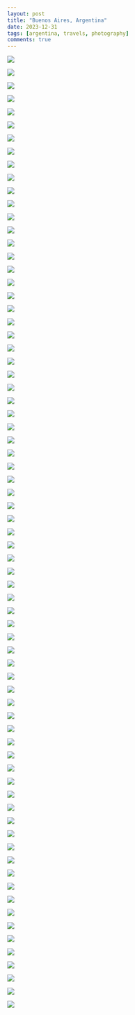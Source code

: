 ```yaml
---
layout: post
title: "Buenos Aires, Argentina"
date: 2023-12-31
tags: [argentina, travels, photography]
comments: true
---
```

<div class="thumbnail-grid">

<a href="{{ site.url }}/images/posts/2023/2023-12-31-buenos-aires-argentina/DSC_5236.JPG"><img src="{{ site.url }}/images/posts/2023/2023-12-31-buenos-aires-argentina/DSC_5236.JPG" class="thumbnail"></a>

<a href="{{ site.url }}/images/posts/2023/2023-12-31-buenos-aires-argentina/DSC_5247.JPG"><img src="{{ site.url }}/images/posts/2023/2023-12-31-buenos-aires-argentina/DSC_5247.JPG" class="thumbnail"></a>

<a href="{{ site.url }}/images/posts/2023/2023-12-31-buenos-aires-argentina/DSC_5248.JPG"><img src="{{ site.url }}/images/posts/2023/2023-12-31-buenos-aires-argentina/DSC_5248.JPG" class="thumbnail"></a>

<a href="{{ site.url }}/images/posts/2023/2023-12-31-buenos-aires-argentina/DSC_5251.JPG"><img src="{{ site.url }}/images/posts/2023/2023-12-31-buenos-aires-argentina/DSC_5251.JPG" class="thumbnail"></a>

<a href="{{ site.url }}/images/posts/2023/2023-12-31-buenos-aires-argentina/DSC_5272.JPG"><img src="{{ site.url }}/images/posts/2023/2023-12-31-buenos-aires-argentina/DSC_5272.JPG" class="thumbnail"></a>

<a href="{{ site.url }}/images/posts/2023/2023-12-31-buenos-aires-argentina/DSC_5276.JPG"><img src="{{ site.url }}/images/posts/2023/2023-12-31-buenos-aires-argentina/DSC_5276.JPG" class="thumbnail"></a>

<a href="{{ site.url }}/images/posts/2023/2023-12-31-buenos-aires-argentina/DSC_5279.JPG"><img src="{{ site.url }}/images/posts/2023/2023-12-31-buenos-aires-argentina/DSC_5279.JPG" class="thumbnail"></a>

<a href="{{ site.url }}/images/posts/2023/2023-12-31-buenos-aires-argentina/DSC_5288.JPG"><img src="{{ site.url }}/images/posts/2023/2023-12-31-buenos-aires-argentina/DSC_5288.JPG" class="thumbnail"></a>

<a href="{{ site.url }}/images/posts/2023/2023-12-31-buenos-aires-argentina/DSC_5300.JPG"><img src="{{ site.url }}/images/posts/2023/2023-12-31-buenos-aires-argentina/DSC_5300.JPG" class="thumbnail"></a>

<a href="{{ site.url }}/images/posts/2023/2023-12-31-buenos-aires-argentina/DSC_5304.JPG"><img src="{{ site.url }}/images/posts/2023/2023-12-31-buenos-aires-argentina/DSC_5304.JPG" class="thumbnail"></a>

<a href="{{ site.url }}/images/posts/2023/2023-12-31-buenos-aires-argentina/DSC_5313.JPG"><img src="{{ site.url }}/images/posts/2023/2023-12-31-buenos-aires-argentina/DSC_5313.JPG" class="thumbnail"></a>

<a href="{{ site.url }}/images/posts/2023/2023-12-31-buenos-aires-argentina/DSC_5315.JPG"><img src="{{ site.url }}/images/posts/2023/2023-12-31-buenos-aires-argentina/DSC_5315.JPG" class="thumbnail"></a>

<a href="{{ site.url }}/images/posts/2023/2023-12-31-buenos-aires-argentina/DSC_5323.JPG"><img src="{{ site.url }}/images/posts/2023/2023-12-31-buenos-aires-argentina/DSC_5323.JPG" class="thumbnail"></a>

<a href="{{ site.url }}/images/posts/2023/2023-12-31-buenos-aires-argentina/DSC_5326.JPG"><img src="{{ site.url }}/images/posts/2023/2023-12-31-buenos-aires-argentina/DSC_5326.JPG" class="thumbnail"></a>

<a href="{{ site.url }}/images/posts/2023/2023-12-31-buenos-aires-argentina/DSC_5375.JPG"><img src="{{ site.url }}/images/posts/2023/2023-12-31-buenos-aires-argentina/DSC_5375.JPG" class="thumbnail"></a>

<a href="{{ site.url }}/images/posts/2023/2023-12-31-buenos-aires-argentina/DSC_5384.JPG"><img src="{{ site.url }}/images/posts/2023/2023-12-31-buenos-aires-argentina/DSC_5384.JPG" class="thumbnail"></a>

<a href="{{ site.url }}/images/posts/2023/2023-12-31-buenos-aires-argentina/DSC_5387.JPG"><img src="{{ site.url }}/images/posts/2023/2023-12-31-buenos-aires-argentina/DSC_5387.JPG" class="thumbnail"></a>

<a href="{{ site.url }}/images/posts/2023/2023-12-31-buenos-aires-argentina/DSC_5394.JPG"><img src="{{ site.url }}/images/posts/2023/2023-12-31-buenos-aires-argentina/DSC_5394.JPG" class="thumbnail"></a>

<a href="{{ site.url }}/images/posts/2023/2023-12-31-buenos-aires-argentina/DSC_5401.JPG"><img src="{{ site.url }}/images/posts/2023/2023-12-31-buenos-aires-argentina/DSC_5401.JPG" class="thumbnail"></a>

<a href="{{ site.url }}/images/posts/2023/2023-12-31-buenos-aires-argentina/DSC_5404.JPG"><img src="{{ site.url }}/images/posts/2023/2023-12-31-buenos-aires-argentina/DSC_5404.JPG" class="thumbnail"></a>

<a href="{{ site.url }}/images/posts/2023/2023-12-31-buenos-aires-argentina/DSC_5422.JPG"><img src="{{ site.url }}/images/posts/2023/2023-12-31-buenos-aires-argentina/DSC_5422.JPG" class="thumbnail"></a>

<a href="{{ site.url }}/images/posts/2023/2023-12-31-buenos-aires-argentina/DSC_5426.JPG"><img src="{{ site.url }}/images/posts/2023/2023-12-31-buenos-aires-argentina/DSC_5426.JPG" class="thumbnail"></a>

<a href="{{ site.url }}/images/posts/2023/2023-12-31-buenos-aires-argentina/DSC_5428.JPG"><img src="{{ site.url }}/images/posts/2023/2023-12-31-buenos-aires-argentina/DSC_5428.JPG" class="thumbnail"></a>

<a href="{{ site.url }}/images/posts/2023/2023-12-31-buenos-aires-argentina/DSC_5430.JPG"><img src="{{ site.url }}/images/posts/2023/2023-12-31-buenos-aires-argentina/DSC_5430.JPG" class="thumbnail"></a>

<a href="{{ site.url }}/images/posts/2023/2023-12-31-buenos-aires-argentina/DSC_5436.JPG"><img src="{{ site.url }}/images/posts/2023/2023-12-31-buenos-aires-argentina/DSC_5436.JPG" class="thumbnail"></a>

<a href="{{ site.url }}/images/posts/2023/2023-12-31-buenos-aires-argentina/DSC_5448.JPG"><img src="{{ site.url }}/images/posts/2023/2023-12-31-buenos-aires-argentina/DSC_5448.JPG" class="thumbnail"></a>

<a href="{{ site.url }}/images/posts/2023/2023-12-31-buenos-aires-argentina/DSC_5454.JPG"><img src="{{ site.url }}/images/posts/2023/2023-12-31-buenos-aires-argentina/DSC_5454.JPG" class="thumbnail"></a>

<a href="{{ site.url }}/images/posts/2023/2023-12-31-buenos-aires-argentina/DSC_5466.JPG"><img src="{{ site.url }}/images/posts/2023/2023-12-31-buenos-aires-argentina/DSC_5466.JPG" class="thumbnail"></a>

<a href="{{ site.url }}/images/posts/2023/2023-12-31-buenos-aires-argentina/DSC_5470.JPG"><img src="{{ site.url }}/images/posts/2023/2023-12-31-buenos-aires-argentina/DSC_5470.JPG" class="thumbnail"></a>

<a href="{{ site.url }}/images/posts/2023/2023-12-31-buenos-aires-argentina/DSC_5474.JPG"><img src="{{ site.url }}/images/posts/2023/2023-12-31-buenos-aires-argentina/DSC_5474.JPG" class="thumbnail"></a>

<a href="{{ site.url }}/images/posts/2023/2023-12-31-buenos-aires-argentina/DSC_5478.JPG"><img src="{{ site.url }}/images/posts/2023/2023-12-31-buenos-aires-argentina/DSC_5478.JPG" class="thumbnail"></a>

<a href="{{ site.url }}/images/posts/2023/2023-12-31-buenos-aires-argentina/DSC_5479.JPG"><img src="{{ site.url }}/images/posts/2023/2023-12-31-buenos-aires-argentina/DSC_5479.JPG" class="thumbnail"></a>

<a href="{{ site.url }}/images/posts/2023/2023-12-31-buenos-aires-argentina/DSC_5482.JPG"><img src="{{ site.url }}/images/posts/2023/2023-12-31-buenos-aires-argentina/DSC_5482.JPG" class="thumbnail"></a>

<a href="{{ site.url }}/images/posts/2023/2023-12-31-buenos-aires-argentina/DSC_5483.JPG"><img src="{{ site.url }}/images/posts/2023/2023-12-31-buenos-aires-argentina/DSC_5483.JPG" class="thumbnail"></a>

<a href="{{ site.url }}/images/posts/2023/2023-12-31-buenos-aires-argentina/DSC_5484.JPG"><img src="{{ site.url }}/images/posts/2023/2023-12-31-buenos-aires-argentina/DSC_5484.JPG" class="thumbnail"></a>

<a href="{{ site.url }}/images/posts/2023/2023-12-31-buenos-aires-argentina/DSC_5487.JPG"><img src="{{ site.url }}/images/posts/2023/2023-12-31-buenos-aires-argentina/DSC_5487.JPG" class="thumbnail"></a>

<a href="{{ site.url }}/images/posts/2023/2023-12-31-buenos-aires-argentina/DSC_5492.JPG"><img src="{{ site.url }}/images/posts/2023/2023-12-31-buenos-aires-argentina/DSC_5492.JPG" class="thumbnail"></a>

<a href="{{ site.url }}/images/posts/2023/2023-12-31-buenos-aires-argentina/DSC_5497.JPG"><img src="{{ site.url }}/images/posts/2023/2023-12-31-buenos-aires-argentina/DSC_5497.JPG" class="thumbnail"></a>

<a href="{{ site.url }}/images/posts/2023/2023-12-31-buenos-aires-argentina/DSC_5499.JPG"><img src="{{ site.url }}/images/posts/2023/2023-12-31-buenos-aires-argentina/DSC_5499.JPG" class="thumbnail"></a>

<a href="{{ site.url }}/images/posts/2023/2023-12-31-buenos-aires-argentina/DSC_5502.JPG"><img src="{{ site.url }}/images/posts/2023/2023-12-31-buenos-aires-argentina/DSC_5502.JPG" class="thumbnail"></a>

<a href="{{ site.url }}/images/posts/2023/2023-12-31-buenos-aires-argentina/DSC_5509.JPG"><img src="{{ site.url }}/images/posts/2023/2023-12-31-buenos-aires-argentina/DSC_5509.JPG" class="thumbnail"></a>

<a href="{{ site.url }}/images/posts/2023/2023-12-31-buenos-aires-argentina/DSC_5516.JPG"><img src="{{ site.url }}/images/posts/2023/2023-12-31-buenos-aires-argentina/DSC_5516.JPG" class="thumbnail"></a>

<a href="{{ site.url }}/images/posts/2023/2023-12-31-buenos-aires-argentina/DSC_5521.JPG"><img src="{{ site.url }}/images/posts/2023/2023-12-31-buenos-aires-argentina/DSC_5521.JPG" class="thumbnail"></a>

<a href="{{ site.url }}/images/posts/2023/2023-12-31-buenos-aires-argentina/DSC_5525.JPG"><img src="{{ site.url }}/images/posts/2023/2023-12-31-buenos-aires-argentina/DSC_5525.JPG" class="thumbnail"></a>

<a href="{{ site.url }}/images/posts/2023/2023-12-31-buenos-aires-argentina/DSC_5532.JPG"><img src="{{ site.url }}/images/posts/2023/2023-12-31-buenos-aires-argentina/DSC_5532.JPG" class="thumbnail"></a>

<a href="{{ site.url }}/images/posts/2023/2023-12-31-buenos-aires-argentina/DSC_5539.JPG"><img src="{{ site.url }}/images/posts/2023/2023-12-31-buenos-aires-argentina/DSC_5539.JPG" class="thumbnail"></a>

<a href="{{ site.url }}/images/posts/2023/2023-12-31-buenos-aires-argentina/DSC_5541.JPG"><img src="{{ site.url }}/images/posts/2023/2023-12-31-buenos-aires-argentina/DSC_5541.JPG" class="thumbnail"></a>

<a href="{{ site.url }}/images/posts/2023/2023-12-31-buenos-aires-argentina/DSC_5559.JPG"><img src="{{ site.url }}/images/posts/2023/2023-12-31-buenos-aires-argentina/DSC_5559.JPG" class="thumbnail"></a>

<a href="{{ site.url }}/images/posts/2023/2023-12-31-buenos-aires-argentina/DSC_5565.JPG"><img src="{{ site.url }}/images/posts/2023/2023-12-31-buenos-aires-argentina/DSC_5565.JPG" class="thumbnail"></a>

<a href="{{ site.url }}/images/posts/2023/2023-12-31-buenos-aires-argentina/DSC_5569.JPG"><img src="{{ site.url }}/images/posts/2023/2023-12-31-buenos-aires-argentina/DSC_5569.JPG" class="thumbnail"></a>

<a href="{{ site.url }}/images/posts/2023/2023-12-31-buenos-aires-argentina/DSC_5571.JPG"><img src="{{ site.url }}/images/posts/2023/2023-12-31-buenos-aires-argentina/DSC_5571.JPG" class="thumbnail"></a>

<a href="{{ site.url }}/images/posts/2023/2023-12-31-buenos-aires-argentina/DSC_5576.JPG"><img src="{{ site.url }}/images/posts/2023/2023-12-31-buenos-aires-argentina/DSC_5576.JPG" class="thumbnail"></a>

<a href="{{ site.url }}/images/posts/2023/2023-12-31-buenos-aires-argentina/DSC_5584.JPG"><img src="{{ site.url }}/images/posts/2023/2023-12-31-buenos-aires-argentina/DSC_5584.JPG" class="thumbnail"></a>

<a href="{{ site.url }}/images/posts/2023/2023-12-31-buenos-aires-argentina/DSC_5590.JPG"><img src="{{ site.url }}/images/posts/2023/2023-12-31-buenos-aires-argentina/DSC_5590.JPG" class="thumbnail"></a>

<a href="{{ site.url }}/images/posts/2023/2023-12-31-buenos-aires-argentina/DSC_5594.JPG"><img src="{{ site.url }}/images/posts/2023/2023-12-31-buenos-aires-argentina/DSC_5594.JPG" class="thumbnail"></a>

<a href="{{ site.url }}/images/posts/2023/2023-12-31-buenos-aires-argentina/DSC_5603.JPG"><img src="{{ site.url }}/images/posts/2023/2023-12-31-buenos-aires-argentina/DSC_5603.JPG" class="thumbnail"></a>

<a href="{{ site.url }}/images/posts/2023/2023-12-31-buenos-aires-argentina/DSC_5614.JPG"><img src="{{ site.url }}/images/posts/2023/2023-12-31-buenos-aires-argentina/DSC_5614.JPG" class="thumbnail"></a>

<a href="{{ site.url }}/images/posts/2023/2023-12-31-buenos-aires-argentina/DSC_5620.JPG"><img src="{{ site.url }}/images/posts/2023/2023-12-31-buenos-aires-argentina/DSC_5620.JPG" class="thumbnail"></a>

<a href="{{ site.url }}/images/posts/2023/2023-12-31-buenos-aires-argentina/DSC_5626.JPG"><img src="{{ site.url }}/images/posts/2023/2023-12-31-buenos-aires-argentina/DSC_5626.JPG" class="thumbnail"></a>

<a href="{{ site.url }}/images/posts/2023/2023-12-31-buenos-aires-argentina/DSC_5630.JPG"><img src="{{ site.url }}/images/posts/2023/2023-12-31-buenos-aires-argentina/DSC_5630.JPG" class="thumbnail"></a>

<a href="{{ site.url }}/images/posts/2023/2023-12-31-buenos-aires-argentina/DSC_5644.JPG"><img src="{{ site.url }}/images/posts/2023/2023-12-31-buenos-aires-argentina/DSC_5644.JPG" class="thumbnail"></a>

<a href="{{ site.url }}/images/posts/2023/2023-12-31-buenos-aires-argentina/DSC_5652.JPG"><img src="{{ site.url }}/images/posts/2023/2023-12-31-buenos-aires-argentina/DSC_5652.JPG" class="thumbnail"></a>

<a href="{{ site.url }}/images/posts/2023/2023-12-31-buenos-aires-argentina/DSC_5654.JPG"><img src="{{ site.url }}/images/posts/2023/2023-12-31-buenos-aires-argentina/DSC_5654.JPG" class="thumbnail"></a>

<a href="{{ site.url }}/images/posts/2023/2023-12-31-buenos-aires-argentina/DSC_5667.JPG"><img src="{{ site.url }}/images/posts/2023/2023-12-31-buenos-aires-argentina/DSC_5667.JPG" class="thumbnail"></a>

<a href="{{ site.url }}/images/posts/2023/2023-12-31-buenos-aires-argentina/DSC_5670.JPG"><img src="{{ site.url }}/images/posts/2023/2023-12-31-buenos-aires-argentina/DSC_5670.JPG" class="thumbnail"></a>

<a href="{{ site.url }}/images/posts/2023/2023-12-31-buenos-aires-argentina/DSC_5676.JPG"><img src="{{ site.url }}/images/posts/2023/2023-12-31-buenos-aires-argentina/DSC_5676.JPG" class="thumbnail"></a>

<a href="{{ site.url }}/images/posts/2023/2023-12-31-buenos-aires-argentina/DSC_5682.JPG"><img src="{{ site.url }}/images/posts/2023/2023-12-31-buenos-aires-argentina/DSC_5682.JPG" class="thumbnail"></a>

<a href="{{ site.url }}/images/posts/2023/2023-12-31-buenos-aires-argentina/DSC_5683.JPG"><img src="{{ site.url }}/images/posts/2023/2023-12-31-buenos-aires-argentina/DSC_5683.JPG" class="thumbnail"></a>

<a href="{{ site.url }}/images/posts/2023/2023-12-31-buenos-aires-argentina/DSC_5687.JPG"><img src="{{ site.url }}/images/posts/2023/2023-12-31-buenos-aires-argentina/DSC_5687.JPG" class="thumbnail"></a>

<a href="{{ site.url }}/images/posts/2023/2023-12-31-buenos-aires-argentina/DSC_5696.JPG"><img src="{{ site.url }}/images/posts/2023/2023-12-31-buenos-aires-argentina/DSC_5696.JPG" class="thumbnail"></a>

<a href="{{ site.url }}/images/posts/2023/2023-12-31-buenos-aires-argentina/DSC_5702.JPG"><img src="{{ site.url }}/images/posts/2023/2023-12-31-buenos-aires-argentina/DSC_5702.JPG" class="thumbnail"></a>

<a href="{{ site.url }}/images/posts/2023/2023-12-31-buenos-aires-argentina/DSC_5709.JPG"><img src="{{ site.url }}/images/posts/2023/2023-12-31-buenos-aires-argentina/DSC_5709.JPG" class="thumbnail"></a>

<a href="{{ site.url }}/images/posts/2023/2023-12-31-buenos-aires-argentina/DSC_5720.JPG"><img src="{{ site.url }}/images/posts/2023/2023-12-31-buenos-aires-argentina/DSC_5720.JPG" class="thumbnail"></a>

</div>